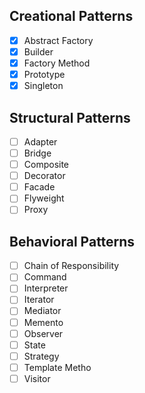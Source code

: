 ## **Creational Patterns**

- [x] Abstract Factory 
- [x] Builder
- [x] Factory Method
- [x] Prototype
- [x] Singleton

## **Structural Patterns**

- [ ] Adapter
- [ ] Bridge
- [ ] Composite
- [ ] Decorator
- [ ] Facade
- [ ] Flyweight
- [ ] Proxy

## **Behavioral Patterns**

- [ ] Chain of Responsibility
- [ ] Command
- [ ] Interpreter
- [ ] Iterator
- [ ] Mediator
- [ ] Memento
- [ ] Observer
- [ ] State
- [ ] Strategy
- [ ] Template Metho
- [ ] Visitor